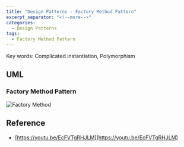 ```yaml
---
title: "Design Patterns - Factory Method Pattern"
excerpt_separator: "<!--more-->"
categories:
  - Design Patterns
tags:
  - Factory Method Pattern
---
```


Key words: Complicated instantiation, Polymorphism

## UML  

### Factory Method Pattern

![Factory Method](http://www.plantuml.com/plantuml/proxy?src=https://raw.githubusercontent.com/battlerhythm/battlerhythm.github.io/master/assets/umls/factory-method-pattern.puml)

## Reference

- [https://youtu.be/EcFVTgRHJLM](https://youtu.be/EcFVTgRHJLM)
